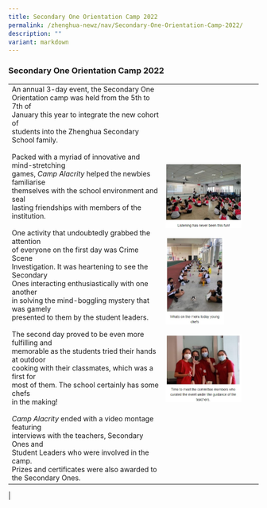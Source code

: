 ```yaml
---
title: Secondary One Orientation Camp 2022
permalink: /zhenghua-newz/nav/Secondary-One-Orientation-Camp-2022/
description: ""
variant: markdown
---
```

### Secondary One Orientation Camp 2022

|  |  |
|---|---|
| An annual 3-day event, the Secondary One<br> Orientation camp was held from the 5th to 7th of <br>January this year to integrate the new cohort of <br>students into the Zhenghua Secondary School family. <br><br> Packed with a myriad of innovative and mind-stretching<br> games,&nbsp;_Camp Alacrity_&nbsp;helped the newbies familiarise<br> themselves with the school environment and seal<br> lasting friendships with members of the institution.<br><br>One activity that undoubtedly grabbed the attention<br> of everyone on the first day was Crime Scene <br>Investigation. It was heartening to see the Secondary<br> Ones interacting enthusiastically with one another<br> in solving the mind-boggling mystery that was gamely<br> presented to them by the student leaders.<br><br>The second day proved to be even more fulfilling and<br> memorable as the students tried their hands at outdoor<br> cooking with their classmates, which was a first for<br> most of them. The school certainly has some chefs<br> in the making!<br><br>_Camp Alacrity_&nbsp;ended with a video montage featuring<br> interviews with the teachers, Secondary Ones and<br> Student Leaders who were involved in the camp. &nbsp;<br>Prizes and certificates&nbsp;were also awarded to the Secondary Ones. | <img src="/images/sec%201%20orientation%20camp%201.jpg" style="width:85%"> <br><br> <img src="/images/zhn%20sec%201%20orientation%20camp%202.jpg" style="width:65%"><br><br><img src="/images/zhn%20sec%201%20orientation%20camp%203.jpg" style="width:85%">
| 

